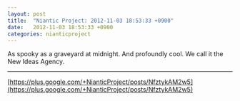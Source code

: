 ```yaml
---
layout: post
title:  "Niantic Project: 2012-11-03 18:53:33 +0900"
date:   2012-11-03 18:53:33 +0900
categories: nianticproject
---
```

As spooky as a graveyard at midnight. And profoundly cool. We call it the New Ideas Agency.
- - -
[https://plus.google.com/+NianticProject/posts/NfztykAM2w5](https://plus.google.com/+NianticProject/posts/NfztykAM2w5)
